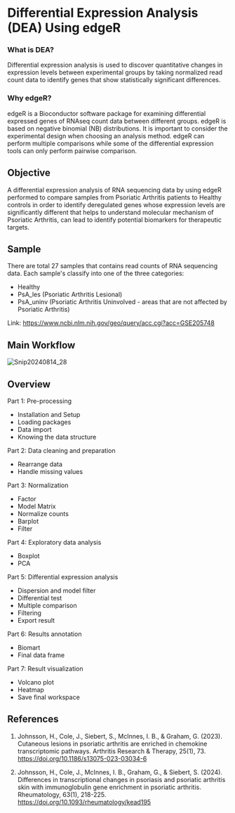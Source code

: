 
# Differential Expression Analysis (DEA) Using edgeR


### What is DEA?

Differential expression analysis is used to discover quantitative changes in expression levels between experimental groups by taking normalized read count data to identify genes that show statistically significant differences. 

### Why edgeR?

edgeR is a Bioconductor software package for examining differential expressed genes of RNAseq count data between different groups. edgeR is based on negative binomial (NB) distributions. It is important to consider the experimental design when choosing an analysis method. edgeR can perform multiple comparisons while some of the differential expression tools can only perform pairwise comparison.


## Objective


A differential expression analysis of RNA sequencing data by using edgeR performed  to compare samples from Psoriatic Arthritis patients to Healthy controls in order to identify deregulated genes whose expression levels are significantly different that helps to understand molecular mechanism of Psoriatic Arthritis, can lead to identify potential biomarkers for therapeutic targets. 


##  Sample

There are total 27 samples that contains read counts of RNA sequencing data. Each sample's classify into one of the three categories:

- Healthy
- PsA_les (Psoriatic Arthritis Lesional)
- PsA_uninv (Psoriatic Arthritis Uninvolved - areas that are not affected by Psoriatic Arthritis)



Link: https://www.ncbi.nlm.nih.gov/geo/query/acc.cgi?acc=GSE205748


## Main Workflow
![Snip20240814_28](https://github.com/user-attachments/assets/20ca21b2-ee87-4634-9cd8-8207be6c6838)



## Overview

Part 1: Pre-processing

- Installation and Setup
- Loading packages
- Data import
- Knowing the data structure

Part 2: Data cleaning and preparation

- Rearrange data
- Handle missing values

Part 3: Normalization

- Factor
- Model Matrix
- Normalize counts
- Barplot
- Filter

Part 4: Exploratory data analysis
- Boxplot
- PCA 

Part 5: Differential expression analysis

- Dispersion and model filter
- Differential test
- Multiple comparison
- Filtering
- Export result

Part 6: Results annotation

- Biomart
- Final data frame

Part 7: Result visualization

- Volcano plot
- Heatmap
- Save final workspace


## References

1. Johnsson, H., Cole, J., Siebert, S., McInnes, I. B., & Graham, G. (2023). Cutaneous lesions in psoriatic arthritis are enriched in chemokine transcriptomic pathways. Arthritis Research & Therapy, 25(1), 73. https://doi.org/10.1186/s13075-023-03034-6

2. Johnsson, H., Cole, J., McInnes, I. B., Graham, G., & Siebert, S. (2024). Differences in transcriptional changes in psoriasis and psoriatic arthritis skin with immunoglobulin gene enrichment in psoriatic arthritis. Rheumatology, 63(1), 218-225.
https://doi.org/10.1093/rheumatology/kead195

